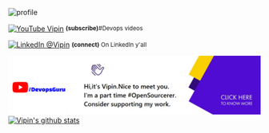 ![profile](https://komarev.com/ghpvc/?username=vipin-k&color=green)
<div align="left">
       <p><a href="https://www.youtube.com/Devopsguru"><img alt="YouTube Vipin" align="center" src="https://www.youtube.com/Devopsguru" /></a>&nbsp;<small><strong>(subscribe)</strong>#Devops videos</small></p>
       <p><a href="https://www.linkedin.com/in/vipinkumar-gupta/"><img alt="LinkedIn @Vipin" align="center" src="https://img.shields.io/badge/LINKEDIN-gray.svg?colorA=6A788D&colorB=6A788D&style=for-the-badge" /></a>&nbsp;<small><strong>(connect)</strong> On LinkedIn y'all</small></p>
</div>

![Devops](https://raw.githubusercontent.com/vipin-k/profile/main/profile.gif)
[![Vipin's github stats](https://github-readme-stats.vercel.app/api?username=vipin-k&show_icons=true&theme=radical)](https://github.com/anuraghazra/github-readme-stats)

